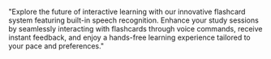 "Explore the future of interactive learning with our innovative flashcard system featuring built-in speech recognition.
Enhance your study sessions by seamlessly interacting with flashcards through voice commands,
receive instant feedback, and enjoy a hands-free learning experience tailored to your pace and preferences."
